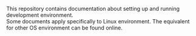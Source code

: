 This repository contains documentation about setting up and running development environment.  
Some documents apply specifically to Linux environment. The equivalent for other OS environment can be found online.  
  
